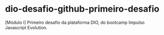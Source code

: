 # dio-desafio-github-primeiro-desafio
[Módulo I] Primeiro desafio da plataforma DIO, do bootcamp Impulso Javascript Evolution. 
